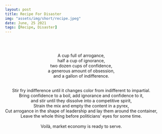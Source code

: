 ```yaml
---
layout: post
title: Recipe For Disaster
img: "assets/img/short/recipe.jpeg"
date: June, 25 2021
tags: [Recipe, Disaster]
---
```

  
<br><br>
<div align="center">

A cup full of arrogance,<br>
half a cup of ignorance,<br>
two dozen cups of confidence,<br>
a generous amount of obsession, <br>
and a gallon of indifference.<br><br>
  
Stir fry indifference until it changes color from indifferent to impartial.<br>
Bring confidence to a boil, add ignorance and confidence to it,<br>
and stir until they dissolve into a competitive spirit,<br>
Strain the mix and empty the content in a pyrex,<br>
Cut arrogance in the shape of leadership and lay them around the container,<br>
Leave the whole thing before politicians' eyes for some time.<br>
<br>
Voilà, market economy is ready to serve.<br>
  







</div>
<br><br>
<br><br>
<br><br>
<br><br>
<br><br>
<br><br>
